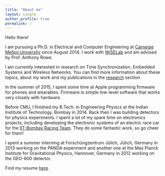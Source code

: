 ```yaml
---
title: "About me"
layout: single
author_profile: true
permalink: /
---
```


Hello there!

I am pursuing a Ph.D. in Electrical and Computer Engineering at [Carnegie Mellon University](http://ece.cmu.edu) since August 2014. I work with [WiSELab](http://wise.ece.cmu.edu/) and am advised by Prof. Anthony Rowe.

I am currently interested in research on Time Synchronization, Embedded Systems and Wireless Networks. You can find more information about these topics, about my work and my publications in the [research](/research/) section.

In the summer of 2015, I spent some time at Apple programming firmware for phones and wearables. Firmware is simple low-level software that works very closely with hardware.

Before CMU, I finished my B.Tech. in Engineering Physics at the Indian Institute of Technology, Bombay in 2014. Back then I was building detectors for physics experiments. I spent a lot of my spare time on electronics projects; including developing the electronic systems of an electric race car for the [IIT-Bombay Racing Team](http://www.iitbracing.org/). They do some fantastic work, so go cheer for them!

I spent a summer interning at Forschüngzentrum Jülich, Jülich, Germany in 2013 working on the PANDA experiment and another one at the Max Planck Institute for Gravitational Physics, Hannover, Germany in 2012 working on the GEO-600 detector.

Find my resume [here](/assets/docs/resume.pdf).